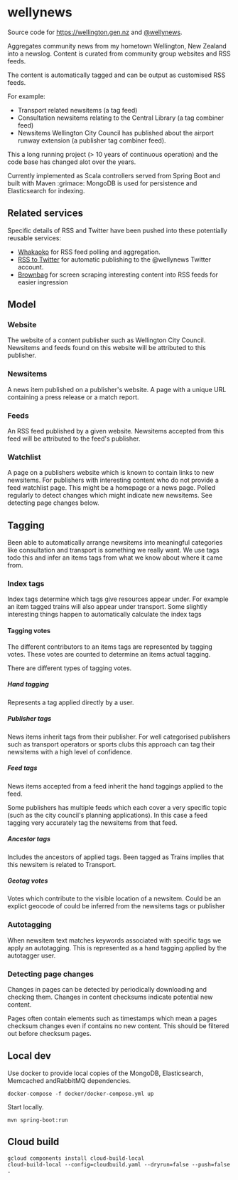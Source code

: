 # wellynews

Source code for https://wellington.gen.nz and [@wellynews](https://twitter.com/wellynews).

Aggregates community news from my hometown Wellington, New Zealand into a newslog.
Content is curated from community group websites and RSS feeds.

The content is automatically tagged and can be output as customised RSS feeds.

For example:
- Transport related newsitems (a tag feed)
- Consultation newsitems relating to the Central Library (a tag combiner feed)
- Newsitems Wellington City Council has published about the airport runway extension (a publisher tag combiner feed).

This a long running project (> 10 years of continuous operation) and the code base has changed alot over the years.

Currently implemented as Scala controllers served from Spring Boot and built with Maven :grimace:
MongoDB is used for persistence and Elasticsearch for indexing.


## Related services

Specific details of RSS and Twitter have been pushed into these potentially reusable services:

- [Whakaoko](https://github.com/tonytw1/whakaoko) for RSS feed polling and aggregation.
- [RSS to Twitter](https://github.com/tonytw1/rsstotwitter) for automatic publishing to the @wellynews Twitter account.
- [Brownbag](https://github.com/tonytw1/brownbag) for screen scraping interesting content into RSS feeds for easier ingression


## Model

### Website

The website of a content publisher such as Wellington City Council.  
Newsitems and feeds found on this website will be attributed to this publisher.

### Newsitems

A news item published on a publisher's website. A page with a unique URL containing a press release or a match report.

### Feeds

An RSS feed published by a given website. Newsitems accepted from this feed will be attributed to the feed's publisher.

### Watchlist

A page on a publishers website which is known to contain links to new newsitems.
For publishers with interesting content who do not provide a feed watchlist page.
This might be a homepage or a news page.
Polled regularly to detect changes which might indicate new newsitems.
See detecting page changes below.


## Tagging

Been able to automatically arrange newsitems into meaningful categories like consultation and transport is something we really want.
We use tags todo this and infer an items tags from what we know about where it came from.

### Index tags

Index tags determine which tags give resources appear under.
For example an item tagged trains will also appear under transport.
Some slightly interesting things happen to automatically calculate the index tags

#### Tagging votes

The different contributors to an items tags are represented by tagging votes.
These votes are counted to determine an items actual tagging.

There are different types of tagging votes.

##### Hand tagging

Represents a tag applied directly by a user.

##### Publisher tags

News items inherit tags from their publisher.
For well categorised publishers such as transport operators or sports clubs this approach can tag their newsitems with a high level of confidence.

##### Feed tags

News items accepted from a feed inherit the hand taggings applied to the feed.

Some publishers has multiple feeds which each cover a very specific topic (such as the city council's planning applications).
In this case a feed tagging  very accurately tag the newsitems from that feed.

##### Ancestor tags

Includes the ancestors of applied tags.
Been tagged as Trains implies that this newsitem is related to Transport.

##### Geotag votes

Votes which contribute to the visible location of a newsitem. Could be an explict geocode of could be inferred from the
newsitems tags or publisher


### Autotagging

When newsitem text matches keywords associated with specific tags we apply an autotagging.
This is represented as a hand tagging applied by the autotagger user.



### Detecting page changes

Changes in pages can be detected by periodically downloading and checking them.
Changes in content checksums indicate potential new content.

Pages often contain elements such as timestamps which mean a pages checksum changes even if contains no new content.
This should be filtered out before checksum pages.




## Local dev

Use docker to provide local copies of the MongoDB, Elasticsearch, Memcached andRabbitMQ dependencies.

```
docker-compose -f docker/docker-compose.yml up
```

Start locally.
```
mvn spring-boot:run
```

## Cloud build

```
gcloud components install cloud-build-local
cloud-build-local --config=cloudbuild.yaml --dryrun=false --push=false .
```
